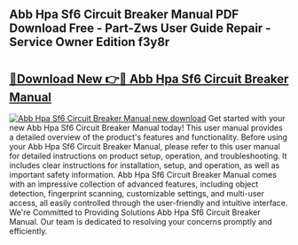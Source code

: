 ## Abb Hpa Sf6 Circuit Breaker Manual PDF Download Free - Part-Zws User Guide Repair - Service Owner Edition f3y8r

# <h2><a href="http://bc75195.oget.top/?id=Abb+Hpa+Sf6+Circuit+Breaker+Manual">🔗Download New 👉🔴 Abb Hpa Sf6 Circuit Breaker Manual</a></h2>

[![Abb Hpa Sf6 Circuit Breaker Manual new download](https://i.imgur.com/5g1atiW.png)](http://bc75195.oget.top/?id=Abb+Hpa+Sf6+Circuit+Breaker+Manual)
Get started with your new Abb Hpa Sf6 Circuit Breaker Manual today! This user manual provides a detailed overview of the product's features and functionality. Before using your Abb Hpa Sf6 Circuit Breaker Manual, please refer to this user manual for detailed instructions on product setup, operation, and troubleshooting. It includes clear instructions for installation, setup, and operation, as well as important safety information. Abb Hpa Sf6 Circuit Breaker Manual comes with an impressive collection of advanced features, including object detection, fingerprint scanning, customizable settings, and multi-user access, all easily controlled through the user-friendly and intuitive interface. We're Committed to Providing Solutions Abb Hpa Sf6 Circuit Breaker Manual. Our team is dedicated to resolving your concerns promptly and efficiently.
